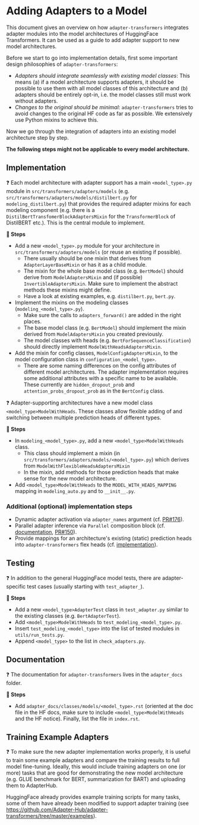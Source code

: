 # Adding Adapters to a Model

This document gives an overview on how `adapter-transformers` integrates adapter modules into the model architectures of HuggingFace Transformers.
It can be used as a guide to add adapter support to new model architectures.

Before we start to go into implementation details, first some important design philosophies of `adapter-transformers`:

- _Adapters should integrate seamlessly with existing model classes_: This means (a) if a model architecture supports adapters, it should be possible to use them with all model classes of this architecture and (b) adapters should be entirely opt-in, i.e. the model classes still must work without adapters.
- _Changes to the original should be minimal_: `adapter-transformers` tries to avoid changes to the original HF code as far as possible. We extensively use Python mixins to achieve this.

Now we go through the integration of adapters into an existing model architecture step by step.

**The following steps might not be applicable to every model architecture.**

## Implementation

❓ Each model architecture with adapter support has a main `<model_type>.py` module in `src/transformers/adapters/models` (e.g. `src/transformers/adapters/models/distilbert.py` for `modeling_distilbert.py`) that provides the required adapter mixins for each modeling component (e.g. there is a `DistilBertTransfomerBlockAdaptersMixin` for the `TransformerBlock` of DistilBERT etc.).
This is the central module to implement.

**📝 Steps**

- Add a new `<model_type>.py` module for your architecture in `src/transformers/adapters/models` (or reuse an existing if possible).
    - There usually should be one mixin that derives from `AdapterLayerBaseMixin` or has it as a child module.
    - The mixin for the whole base model class (e.g. `BertModel`) should derive from `ModelAdaptersMixin` and (if possible) `InvertibleAdaptersMixin`. Make sure to implement the abstract methods these mixins might define.
    - Have a look at existing examples, e.g. `distilbert.py`, `bert.py`.
- Implement the mixins on the modeling classes (`modeling_<model_type>.py`).
    - Make sure the calls to `adapters_forward()` are added in the right places.
    - The base model class (e.g. `BertModel`) should implement the mixin derived from `ModelAdaptersMixin` you created previously.
    - The model classes with heads (e.g. `BertForSequenceClassification`) should directly implement `ModelWithHeadsAdaptersMixin`.
- Add the mixin for config classes, `ModelConfigAdaptersMixin`, to the model configuration class in `configuration_<model_type>`.
    - There are some naming differences on the config attributes of different model architectures. The adapter implementation requires some additional attributes with a specific name to be available. These currently are `hidden_dropout_prob` and `attention_probs_dropout_prob` as in the `BertConfig` class.

❓ Adapter-supporting architectures have a new model class `<model_type>ModelWithHeads`.
These classes allow flexible adding of and switching between multiple prediction heads of different types.

**📝 Steps**

- In `modeling_<model_type>.py`, add a new `<model_type>ModelWithHeads` class.
    - This class should implement a mixin (in `src/transformers/adapters/models/<model_type>.py`) which derives from `ModelWithFlexibleHeadsAdaptersMixin`
    - In the mixin, add methods for those prediction heads that make sense for the new model architecture.
- Add `<model_type>ModelWithHeads` to the `MODEL_WITH_HEADS_MAPPING` mapping in `modeling_auto.py` and to `__init__.py`.

### Additional (optional) implementation steps

- Dynamic adapter activation via `adapter_names` argument (cf. [PR#176](https://github.com/Adapter-Hub/adapter-transformers/pull/176)).
- Parallel adapter inference via `Parallel` composition block (cf. [documentation](https://docs.adapterhub.ml/adapter_composition.html#parallel), [PR#150](https://github.com/Adapter-Hub/adapter-transformers/pull/150)).
- Provide mappings for an architecture's existing (static) prediction heads into `adapter-transformers` flex heads (cf. [implementation](https://github.com/Adapter-Hub/adapter-transformers/blob/master/src/transformers/adapters/head_utils.py#L8)).

## Testing

❓ In addition to the general HuggingFace model tests, there are adapter-specific test cases (usually starting with `test_adapter_`).

**📝 Steps**

- Add a new `<model_type>AdapterTest` class in `test_adapter.py` similar to the existing classes (e.g. `BertAdapterTest`).
- Add `<model_type>ModelWithHeads` to `test_modeling_<model_type>.py`.
- Insert `test_modeling_<model_type>` into the list of tested modules in `utils/run_tests.py`.
- Append `<model_type>` to the list in `check_adapters.py`.

## Documentation

❓ The documentation for `adapter-transformers` lives in the `adapter_docs` folder.

**📝 Steps**

- Add `adapter_docs/classes/models/<model_type>.rst` (oriented at the doc file in the HF docs, make sure to include `<model_type>ModelWithHeads` and the HF notice). 
Finally, list the file in `index.rst`.

## Training Example Adapters

❓ To make sure the new adapter implementation works properly, it is useful to train some example adapters and compare the training results to full model fine-tuning. Ideally, this would include training adapters on one (or more) tasks that are good for demonstrating the new model architecture (e.g. GLUE benchmark for BERT, summarization for BART) and uploading them to AdapterHub.

HuggingFace already provides example training scripts for many tasks, some of them have already been modified to support adapter training (see https://github.com/Adapter-Hub/adapter-transformers/tree/master/examples).
